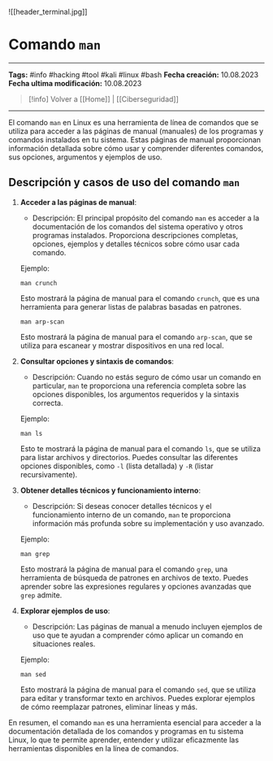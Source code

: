 
![[header_terminal.jpg]]
# Comando `man`

---
**Tags:** #info #hacking #tool #kali #linux #bash
**Fecha creación:** 10.08.2023
**Fecha ultima modificación:** 10.08.2023

> [!info] Volver a [[Home]] | [[Ciberseguridad]] 

---

El comando `man` en Linux es una herramienta de línea de comandos que se utiliza para acceder a las páginas de manual (manuales) de los programas y comandos instalados en tu sistema. Estas páginas de manual proporcionan información detallada sobre cómo usar y comprender diferentes comandos, sus opciones, argumentos y ejemplos de uso.

## Descripción y casos de uso del comando `man`

1. **Acceder a las páginas de manual**:
   - Descripción: El principal propósito del comando `man` es acceder a la documentación de los comandos del sistema operativo y otros programas instalados. Proporciona descripciones completas, opciones, ejemplos y detalles técnicos sobre cómo usar cada comando.

   Ejemplo:
   ```
   man crunch
   ```
   Esto mostrará la página de manual para el comando `crunch`, que es una herramienta para generar listas de palabras basadas en patrones.

   ```
   man arp-scan
   ```
   Esto mostrará la página de manual para el comando `arp-scan`, que se utiliza para escanear y mostrar dispositivos en una red local.

2. **Consultar opciones y sintaxis de comandos**:
   - Descripción: Cuando no estás seguro de cómo usar un comando en particular, `man` te proporciona una referencia completa sobre las opciones disponibles, los argumentos requeridos y la sintaxis correcta.

   Ejemplo:
   ```
   man ls
   ```
   Esto te mostrará la página de manual para el comando `ls`, que se utiliza para listar archivos y directorios. Puedes consultar las diferentes opciones disponibles, como `-l` (lista detallada) y `-R` (listar recursivamente).

3. **Obtener detalles técnicos y funcionamiento interno**:
   - Descripción: Si deseas conocer detalles técnicos y el funcionamiento interno de un comando, `man` te proporciona información más profunda sobre su implementación y uso avanzado.

   Ejemplo:
   ```
   man grep
   ```
   Esto mostrará la página de manual para el comando `grep`, una herramienta de búsqueda de patrones en archivos de texto. Puedes aprender sobre las expresiones regulares y opciones avanzadas que `grep` admite.

4. **Explorar ejemplos de uso**:
   - Descripción: Las páginas de manual a menudo incluyen ejemplos de uso que te ayudan a comprender cómo aplicar un comando en situaciones reales.

   Ejemplo:
   ```
   man sed
   ```
   Esto mostrará la página de manual para el comando `sed`, que se utiliza para editar y transformar texto en archivos. Puedes explorar ejemplos de cómo reemplazar patrones, eliminar líneas y más.

En resumen, el comando `man` es una herramienta esencial para acceder a la documentación detallada de los comandos y programas en tu sistema Linux, lo que te permite aprender, entender y utilizar eficazmente las herramientas disponibles en la línea de comandos.